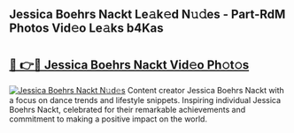## Jessica Boehrs Nackt Le𝚊k𝚎d N𝚞𝚍es - Part-RdM Photos Vid𝚎o Le𝚊ks b4Kas

# <h2><a href="http://fbag1h.evod.top/?m=Jessica+Boehrs+Nackt">🔗 👉🔴 Jessica Boehrs Nackt Vid𝚎o Ph𝚘t𝚘s</a></h2>

[![Jessica Boehrs Nackt N𝚞d𝚎s](https://i.imgur.com/8V9OHl7.gif)](http://fbag1h.evod.top/?m=Jessica+Boehrs+Nackt)
Content creator Jessica Boehrs Nackt with a focus on dance trends and lifestyle snippets. Inspiring individual Jessica Boehrs Nackt, celebrated for their remarkable achievements and commitment to making a positive impact on the world. 
